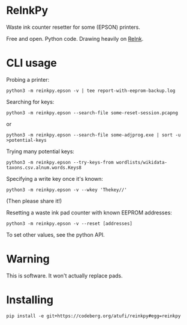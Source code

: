 ReInkPy
=======
Waste ink counter resetter for some (EPSON) printers.

Free and open. Python code. Drawing heavily on [ReInk](https://github.com/lion-simba/reink/).


# CLI usage

Probing a printer:
```
python3 -m reinkpy.epson -v | tee report-with-eeprom-backup.log
```

Searching for keys:
```
python3 -m reinkpy.epson --search-file some-reset-session.pcapng
```
or
```
python3 -m reinkpy.epson --search-file some-adjprog.exe | sort -u >potential-keys
```

Trying many potential keys:
```
python3 -m reinkpy.epson --try-keys-from wordlists/wikidata-taxons.csv.alnum.words.Keys8
```

Specifying a write key once it's known:
```
python3 -m reinkpy.epson -v --wkey 'Thekey//'
```
(Then please share it!)

Resetting a waste ink pad counter with known EEPROM addresses:
```
python3 -m reinkpy.epson -v --reset [addresses]
```

To set other values, see the python API.


# Warning

This is software. It won't actually replace pads.


# Installing

```
pip install -e git+https://codeberg.org/atufi/reinkpy#egg=reinkpy
```
